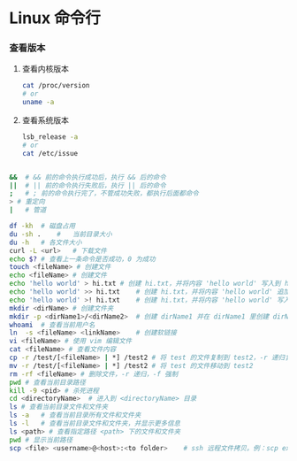 # Linux 命令行

### 查看版本

1. 查看内核版本

   ``` sh
   cat /proc/version
   # or
   uname -a
   ```

2. 查看系统版本

   ```sh
   lsb_release -a
   # or
   cat /etc/issue



``` sh
&&	# && 前的命令执行成功后，执行 && 后的命令
||	# || 前的命令执行失败后，执行 || 后的命令
;	# ; 前的命令执行完了，不管成功失败，都执行后面都命令
> # 重定向
|	# 管道
```





``` sh
df -kh	# 磁盘占用
du -sh .	#	当前目录大小
du -h	# 各文件大小
curl -L	<url>	# 下载文件
echo $?	# 查看上一条命令是否成功，0 为成功
touch <fileName> # 创建文件
echo <fileName>	# 创建文件
echo 'hello world' > hi.txt	# 创建 hi.txt，并将内容 'hello world' 写入到 hi.txt
echo 'hello world' >> hi.txt	# 创建 hi.txt，并将内容 'hello world' 追加到 hi.txt
echo 'hello world' >! hi.txt	# 创建 hi.txt，并将内容 'hello world' 写入 hi.txt 并覆盖原来的内容
mkdir <dirName> # 创建文件夹
mkdir -p <dirName1>/<dirName2>	# 创建 dirName1 并在 dirName1 里创建 dirName2
whoami	# 查看当前用户名
ln	-s <fileName> <linkName>	# 创建软链接
vi <fileName> # 使用 vim 编辑文件
cat <fileName> # 查看文件内容
cp -r /test/[<fileName> | *] /test2 # 将 test 的文件复制到 test2，-r 递归复制整个目录
mv -r /test/[<fileName> | *] /test2 # 将 test 的文件移动到 test2
rm -rf <fileName> # 删除文件，-r 递归，-f 强制
pwd # 查看当前目录路径
kill -9 <pid> # 杀死进程
cd <directoryName>	# 进入到 <directoryName> 目录
ls # 查看当前目录文件和文件夹
ls -a	# 查看当前目录所有文件和文件夹
ls -l	# 查看当前目录文件和文件夹，并显示更多信息
ls <path> # 查看指定路径 <path> 下的文件和文件夹
pwd	# 显示当前路径
scp <file> <username>@<host>:<to folder>	# ssh 远程文件拷贝。例：scp example.txt jay@192.168.1.1:/tmp
```

